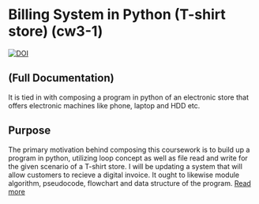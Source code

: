 # Billing System in Python (T-shirt store) (cw3-1)
[![DOI](https://zenodo.org/badge/DOI/10.5281/zenodo.4118113.svg)](https://doi.org/10.5281/zenodo.4118113)
## (Full Documentation)
It is tied in with composing a program in python of an electronic store that offers electronic machines like phone, laptop and HDD etc.

## Purpose
The primary motivation behind composing this coursework is to build up a program in python, utilizing loop concept 
as well as file read and write for the given scenario of a T-shirt store. I will be updating a system that will allow customers to recieve a digital invoice. 
It ought to likewise module algorithm, pseudocode, flowchart and data structure of the program.
[Read more](https://indraoli429.github.io/Billing-System-In-Python/)